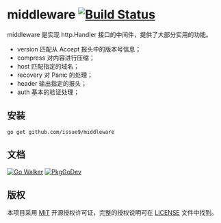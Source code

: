 middleware
[![Build Status](https://github.com/issue9/middleware/workflows/Go/badge.svg)](https://github.com/issue9/middleware/actions?query=workflow%3AGo)
======

middleware 是实现 http.Handler 接口的中间件，提供了大部分实用的功能。

- version 匹配从 Accept 报头中的版本号信息；
- compress 对内容进行压缩；
- host 匹配指定的域名；
- recovery 对 Panic 的处理；
- header 输出指定的报头；
- auth 基本的验证处理；

安装
---

```shell
go get github.com/issue9/middleware
```

文档
---

[![Go Walker](https://gowalker.org/api/v1/badge)](https://gowalker.org/github.com/issue9/middleware)
[![PkgGoDev](https://pkg.go.dev/badge/github.com/issue9/middleware)](https://pkg.go.dev/github.com/issue9/middleware)

版权
---

本项目采用 [MIT](https://opensource.org/licenses/MIT) 开源授权许可证，完整的授权说明可在 [LICENSE](LICENSE) 文件中找到。
